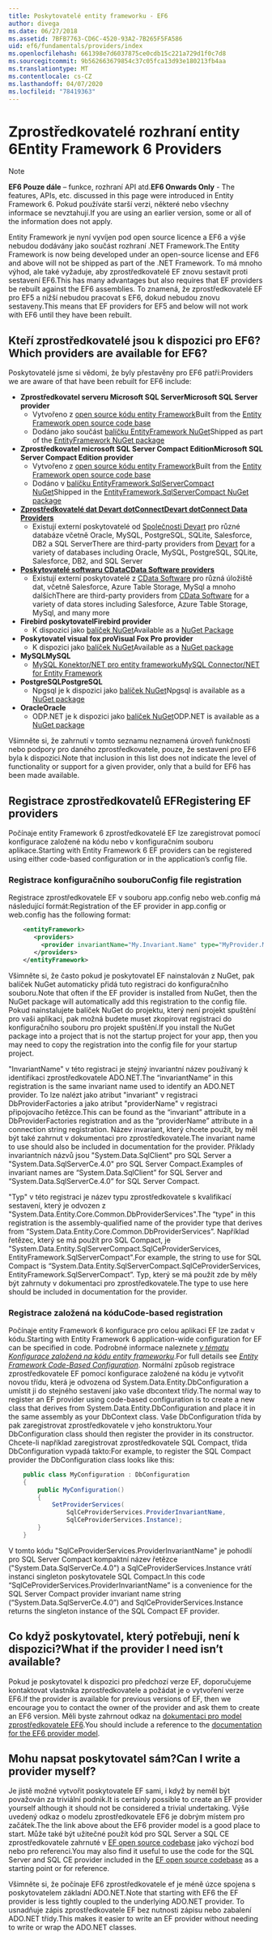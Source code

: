 ```yaml
---
title: Poskytovatelé entity frameworku - EF6
author: divega
ms.date: 06/27/2018
ms.assetid: 7BFB7763-CD6C-4520-93A2-7B265F5FA586
uid: ef6/fundamentals/providers/index
ms.openlocfilehash: 661398e7d6037875ce0cdb15c221a729d1f0c7d8
ms.sourcegitcommit: 9b562663679854c37c05fca13d93e180213fb4aa
ms.translationtype: MT
ms.contentlocale: cs-CZ
ms.lasthandoff: 04/07/2020
ms.locfileid: "78419363"
---
```

# <a name="entity-framework-6-providers"></a><span data-ttu-id="04e86-102">Zprostředkovatelé rozhraní entity 6</span><span class="sxs-lookup"><span data-stu-id="04e86-102">Entity Framework 6 Providers</span></span>
> [!NOTE]
> <span data-ttu-id="04e86-103">**EF6 Pouze dále** – funkce, rozhraní API atd.</span><span class="sxs-lookup"><span data-stu-id="04e86-103">**EF6 Onwards Only** - The features, APIs, etc. discussed in this page were introduced in Entity Framework 6.</span></span> <span data-ttu-id="04e86-104">Pokud používáte starší verzi, některé nebo všechny informace se nevztahují.</span><span class="sxs-lookup"><span data-stu-id="04e86-104">If you are using an earlier version, some or all of the information does not apply.</span></span>

<span data-ttu-id="04e86-105">Entity Framework je nyní vyvíjen pod open source licence a EF6 a výše nebudou dodávány jako součást rozhraní .NET Framework.</span><span class="sxs-lookup"><span data-stu-id="04e86-105">The Entity Framework is now being developed under an open-source license and EF6 and above will not be shipped as part of the .NET Framework.</span></span> <span data-ttu-id="04e86-106">To má mnoho výhod, ale také vyžaduje, aby zprostředkovatelé EF znovu sestavit proti sestavení EF6.</span><span class="sxs-lookup"><span data-stu-id="04e86-106">This has many advantages but also requires that EF providers be rebuilt against the EF6 assemblies.</span></span> <span data-ttu-id="04e86-107">To znamená, že zprostředkovatelé EF pro EF5 a nižší nebudou pracovat s EF6, dokud nebudou znovu sestaveny.</span><span class="sxs-lookup"><span data-stu-id="04e86-107">This means that EF providers for EF5 and below will not work with EF6 until they have been rebuilt.</span></span>

## <a name="which-providers-are-available-for-ef6"></a><span data-ttu-id="04e86-108">Kteří zprostředkovatelé jsou k dispozici pro EF6?</span><span class="sxs-lookup"><span data-stu-id="04e86-108">Which providers are available for EF6?</span></span>

<span data-ttu-id="04e86-109">Poskytovatelé jsme si vědomi, že byly přestavěny pro EF6 patří:</span><span class="sxs-lookup"><span data-stu-id="04e86-109">Providers we are aware of that have been rebuilt for EF6 include:</span></span>

*   <span data-ttu-id="04e86-110">**Zprostředkovatel serveru Microsoft SQL Server**</span><span class="sxs-lookup"><span data-stu-id="04e86-110">**Microsoft SQL Server provider**</span></span>
    *   <span data-ttu-id="04e86-111">Vytvořeno z [open source kódu entity Framework](https://github.com/aspnet/EntityFramework6)</span><span class="sxs-lookup"><span data-stu-id="04e86-111">Built from the [Entity Framework open source code base](https://github.com/aspnet/EntityFramework6)</span></span>
    *   <span data-ttu-id="04e86-112">Dodáno jako součást [balíčku EntityFramework NuGet](https://nuget.org/packages/EntityFramework)</span><span class="sxs-lookup"><span data-stu-id="04e86-112">Shipped as part of the [EntityFramework NuGet package](https://nuget.org/packages/EntityFramework)</span></span>
*   <span data-ttu-id="04e86-113">**Zprostředkovatel microsoft SQL Server Compact Edition**</span><span class="sxs-lookup"><span data-stu-id="04e86-113">**Microsoft SQL Server Compact Edition provider**</span></span>
    *   <span data-ttu-id="04e86-114">Vytvořeno z [open source kódu entity Framework](https://github.com/aspnet/EntityFramework6)</span><span class="sxs-lookup"><span data-stu-id="04e86-114">Built from the [Entity Framework open source code base](https://github.com/aspnet/EntityFramework6)</span></span>
    *   <span data-ttu-id="04e86-115">Dodáno v [balíčku EntityFramework.SqlServerCompact NuGet](https://nuget.org/packages/EntityFramework.SqlServerCompact)</span><span class="sxs-lookup"><span data-stu-id="04e86-115">Shipped in the [EntityFramework.SqlServerCompact NuGet package](https://nuget.org/packages/EntityFramework.SqlServerCompact)</span></span>
*   [<span data-ttu-id="04e86-116">**Zprostředkovatelé dat Devart dotConnect**</span><span class="sxs-lookup"><span data-stu-id="04e86-116">**Devart dotConnect Data Providers**</span></span>](https://www.devart.com/dotconnect/)
    *   <span data-ttu-id="04e86-117">Existují externí poskytovatelé od [Společnosti Devart](https://www.devart.com/) pro různé databáze včetně Oracle, MySQL, PostgreSQL, SQLite, Salesforce, DB2 a SQL Server</span><span class="sxs-lookup"><span data-stu-id="04e86-117">There are third-party providers from [Devart](https://www.devart.com/) for a variety of databases including Oracle, MySQL, PostgreSQL, SQLite, Salesforce, DB2, and SQL Server</span></span>
*   [<span data-ttu-id="04e86-118">**Poskytovatelé softwaru CData**</span><span class="sxs-lookup"><span data-stu-id="04e86-118">**CData Software providers**</span></span>](https://www.cdata.com/ado/)
    *   <span data-ttu-id="04e86-119">Existují externí poskytovatelé z [CData Software](https://www.cdata.com/ado/) pro různá úložiště dat, včetně Salesforce, Azure Table Storage, MySql a mnoho dalších</span><span class="sxs-lookup"><span data-stu-id="04e86-119">There are third-party providers from [CData Software](https://www.cdata.com/ado/) for a variety of data stores including Salesforce, Azure Table Storage, MySql, and many more</span></span>
*   <span data-ttu-id="04e86-120">**Firebird poskytovatel**</span><span class="sxs-lookup"><span data-stu-id="04e86-120">**Firebird provider**</span></span>
    *   <span data-ttu-id="04e86-121">K dispozici jako [balíček NuGet](https://www.nuget.org/packages/EntityFramework.Firebird/)</span><span class="sxs-lookup"><span data-stu-id="04e86-121">Available as a [NuGet Package](https://www.nuget.org/packages/EntityFramework.Firebird/)</span></span>
*   <span data-ttu-id="04e86-122">**Poskytovatel visual fox pro**</span><span class="sxs-lookup"><span data-stu-id="04e86-122">**Visual Fox Pro provider**</span></span>
    *   <span data-ttu-id="04e86-123">K dispozici jako [balíček NuGet](https://www.nuget.org/packages/VFPEntityFrameworkProvider2/)</span><span class="sxs-lookup"><span data-stu-id="04e86-123">Available as a [NuGet package](https://www.nuget.org/packages/VFPEntityFrameworkProvider2/)</span></span>
*   <span data-ttu-id="04e86-124">**MySQL**</span><span class="sxs-lookup"><span data-stu-id="04e86-124">**MySQL**</span></span>
    *   [<span data-ttu-id="04e86-125">MySQL Konektor/NET pro entity frameworku</span><span class="sxs-lookup"><span data-stu-id="04e86-125">MySQL Connector/NET for Entity Framework</span></span>](https://dev.mysql.com/doc/connector-net/en/connector-net-entityframework60.html)
*   <span data-ttu-id="04e86-126">**PostgreSQL**</span><span class="sxs-lookup"><span data-stu-id="04e86-126">**PostgreSQL**</span></span>
    *   <span data-ttu-id="04e86-127">Npgsql je k dispozici jako [balíček NuGet](https://www.nuget.org/packages/EntityFramework6.Npgsql/)</span><span class="sxs-lookup"><span data-stu-id="04e86-127">Npgsql is available as a [NuGet package](https://www.nuget.org/packages/EntityFramework6.Npgsql/)</span></span>
*   <span data-ttu-id="04e86-128">**Oracle**</span><span class="sxs-lookup"><span data-stu-id="04e86-128">**Oracle**</span></span>
    *   <span data-ttu-id="04e86-129">ODP.NET je k dispozici jako [balíček NuGet](https://www.nuget.org/packages/Oracle.ManagedDataAccess.EntityFramework/)</span><span class="sxs-lookup"><span data-stu-id="04e86-129">ODP.NET is available as a [NuGet package](https://www.nuget.org/packages/Oracle.ManagedDataAccess.EntityFramework/)</span></span>

<span data-ttu-id="04e86-130">Všimněte si, že zahrnutí v tomto seznamu neznamená úroveň funkčnosti nebo podpory pro daného zprostředkovatele, pouze, že sestavení pro EF6 byla k dispozici.</span><span class="sxs-lookup"><span data-stu-id="04e86-130">Note that inclusion in this list does not indicate the level of functionality or support for a given provider, only that a build for EF6 has been made available.</span></span>

## <a name="registering-ef-providers"></a><span data-ttu-id="04e86-131">Registrace zprostředkovatelů EF</span><span class="sxs-lookup"><span data-stu-id="04e86-131">Registering EF providers</span></span>

<span data-ttu-id="04e86-132">Počínaje entity Framework 6 zprostředkovatelé EF lze zaregistrovat pomocí konfigurace založené na kódu nebo v konfiguračním souboru aplikace.</span><span class="sxs-lookup"><span data-stu-id="04e86-132">Starting with Entity Framework 6 EF providers can be registered using either code-based configuration or in the application’s config file.</span></span>

### <a name="config-file-registration"></a><span data-ttu-id="04e86-133">Registrace konfiguračního souboru</span><span class="sxs-lookup"><span data-stu-id="04e86-133">Config file registration</span></span>

<span data-ttu-id="04e86-134">Registrace zprostředkovatele EF v souboru app.config nebo web.config má následující formát:</span><span class="sxs-lookup"><span data-stu-id="04e86-134">Registration of the EF provider in app.config or web.config has the following format:</span></span>


``` xml
    <entityFramework>
       <providers>
         <provider invariantName="My.Invariant.Name" type="MyProvider.MyProviderServices, MyAssembly" />
       </providers>
    </entityFramework>
```

<span data-ttu-id="04e86-135">Všimněte si, že často pokud je poskytovatel EF nainstalován z NuGet, pak balíček NuGet automaticky přidá tuto registraci do konfiguračního souboru.</span><span class="sxs-lookup"><span data-stu-id="04e86-135">Note that often if the EF provider is installed from NuGet, then the NuGet package will automatically add this registration to the config file.</span></span> <span data-ttu-id="04e86-136">Pokud nainstalujete balíček NuGet do projektu, který není projekt spuštění pro vaši aplikaci, pak možná budete muset zkopírovat registraci do konfiguračního souboru pro projekt spuštění.</span><span class="sxs-lookup"><span data-stu-id="04e86-136">If you install the NuGet package into a project that is not the startup project for your app, then you may need to copy the registration into the config file for your startup project.</span></span>

<span data-ttu-id="04e86-137">"InvariantName" v této registraci je stejný invariantní název používaný k identifikaci zprostředkovatele ADO.NET.</span><span class="sxs-lookup"><span data-stu-id="04e86-137">The “invariantName” in this registration is the same invariant name used to identify an ADO.NET provider.</span></span> <span data-ttu-id="04e86-138">To lze nalézt jako atribut "invariant" v registraci DbProviderFactories a jako atribut "providerName" v registraci připojovacího řetězce.</span><span class="sxs-lookup"><span data-stu-id="04e86-138">This can be found as the “invariant” attribute in a DbProviderFactories registration and as the “providerName” attribute in a connection string registration.</span></span> <span data-ttu-id="04e86-139">Název invariant, který chcete použít, by měl být také zahrnut v dokumentaci pro zprostředkovatele.</span><span class="sxs-lookup"><span data-stu-id="04e86-139">The invariant name to use should also be included in documentation for the provider.</span></span> <span data-ttu-id="04e86-140">Příklady invariantních názvů jsou "System.Data.SqlClient" pro SQL Server a "System.Data.SqlServerCe.4.0" pro SQL Server Compact.</span><span class="sxs-lookup"><span data-stu-id="04e86-140">Examples of invariant names are “System.Data.SqlClient” for SQL Server and “System.Data.SqlServerCe.4.0” for SQL Server Compact.</span></span>

<span data-ttu-id="04e86-141">"Typ" v této registraci je název typu zprostředkovatele s kvalifikací sestavení, který je odvozen z "System.Data.Entity.Core.Common.DbProviderServices".</span><span class="sxs-lookup"><span data-stu-id="04e86-141">The “type” in this registration is the assembly-qualified name of the provider type that derives from “System.Data.Entity.Core.Common.DbProviderServices”.</span></span> <span data-ttu-id="04e86-142">Například řetězec, který se má použít pro SQL Compact, je "System.Data.Entity.SqlServerCompact.SqlCeProviderServices, EntityFramework.SqlServerCompact".</span><span class="sxs-lookup"><span data-stu-id="04e86-142">For example, the string to use for SQL Compact is “System.Data.Entity.SqlServerCompact.SqlCeProviderServices, EntityFramework.SqlServerCompact”.</span></span> <span data-ttu-id="04e86-143">Typ, který se má použít zde by měly být zahrnuty v dokumentaci pro zprostředkovatele.</span><span class="sxs-lookup"><span data-stu-id="04e86-143">The type to use here should be included in documentation for the provider.</span></span>

### <a name="code-based-registration"></a><span data-ttu-id="04e86-144">Registrace založená na kódu</span><span class="sxs-lookup"><span data-stu-id="04e86-144">Code-based registration</span></span>

<span data-ttu-id="04e86-145">Počínaje entity Framework 6 konfigurace pro celou aplikaci EF lze zadat v kódu.</span><span class="sxs-lookup"><span data-stu-id="04e86-145">Starting with Entity Framework 6 application-wide configuration for EF can be specified in code.</span></span> <span data-ttu-id="04e86-146">Podrobné informace naleznete _[v tématu Konfigurace založená na kódu entity frameworku](https://msdn.microsoft.com/data/jj680699)_.</span><span class="sxs-lookup"><span data-stu-id="04e86-146">For full details see _[Entity Framework Code-Based Configuration](https://msdn.microsoft.com/data/jj680699)_.</span></span> <span data-ttu-id="04e86-147">Normální způsob registrace zprostředkovatele EF pomocí konfigurace založené na kódu je vytvořit novou třídu, která je odvozena od System.Data.Entity.DbConfiguration a umístit ji do stejného sestavení jako vaše dbcontext třídy.</span><span class="sxs-lookup"><span data-stu-id="04e86-147">The normal way to register an EF provider using code-based configuration is to create a new class that derives from System.Data.Entity.DbConfiguration and place it in the same assembly as your DbContext class.</span></span> <span data-ttu-id="04e86-148">Vaše DbConfiguration třída by pak zaregistrovat zprostředkovatele v jeho konstruktoru.</span><span class="sxs-lookup"><span data-stu-id="04e86-148">Your DbConfiguration class should then register the provider in its constructor.</span></span> <span data-ttu-id="04e86-149">Chcete-li například zaregistrovat zprostředkovatele SQL Compact, třída DbConfiguration vypadá takto:</span><span class="sxs-lookup"><span data-stu-id="04e86-149">For example, to register the SQL Compact provider the DbConfiguration class looks like this:</span></span>

``` csharp
    public class MyConfiguration : DbConfiguration
    {
        public MyConfiguration()
        {
            SetProviderServices(
                SqlCeProviderServices.ProviderInvariantName,
                SqlCeProviderServices.Instance);
        }
    }
```

<span data-ttu-id="04e86-150">V tomto kódu "SqlCeProviderServices.ProviderInvariantName" je pohodlí pro SQL Server Compact kompaktní název řetězce ("System.Data.SqlServerCe.4.0") a SqlCeProviderServices.Instance vrátí instanci singleton poskytovatele SQL Compact.</span><span class="sxs-lookup"><span data-stu-id="04e86-150">In this code “SqlCeProviderServices.ProviderInvariantName” is a convenience for the SQL Server Compact provider invariant name string (“System.Data.SqlServerCe.4.0”) and SqlCeProviderServices.Instance returns the singleton instance of the SQL Compact EF provider.</span></span>

## <a name="what-if-the-provider-i-need-isnt-available"></a><span data-ttu-id="04e86-151">Co když poskytovatel, který potřebuji, není k dispozici?</span><span class="sxs-lookup"><span data-stu-id="04e86-151">What if the provider I need isn’t available?</span></span>

<span data-ttu-id="04e86-152">Pokud je poskytovatel k dispozici pro předchozí verze EF, doporučujeme kontaktovat vlastníka zprostředkovatele a požádat je o vytvoření verze EF6.</span><span class="sxs-lookup"><span data-stu-id="04e86-152">If the provider is available for previous versions of EF, then we encourage you to contact the owner of the provider and ask them to create an EF6 version.</span></span> <span data-ttu-id="04e86-153">Měli byste zahrnout odkaz na [dokumentaci pro model zprostředkovatele EF6](~/ef6/fundamentals/providers/provider-model.md).</span><span class="sxs-lookup"><span data-stu-id="04e86-153">You should include a reference to the [documentation for the EF6 provider model](~/ef6/fundamentals/providers/provider-model.md).</span></span>

## <a name="can-i-write-a-provider-myself"></a><span data-ttu-id="04e86-154">Mohu napsat poskytovatel sám?</span><span class="sxs-lookup"><span data-stu-id="04e86-154">Can I write a provider myself?</span></span>

<span data-ttu-id="04e86-155">Je jistě možné vytvořit poskytovatele EF sami, i když by neměl být považován za triviální podnik.</span><span class="sxs-lookup"><span data-stu-id="04e86-155">It is certainly possible to create an EF provider yourself although it should not be considered a trivial undertaking.</span></span> <span data-ttu-id="04e86-156">Výše uvedený odkaz o modelu zprostředkovatele EF6 je dobrým místem pro začátek.</span><span class="sxs-lookup"><span data-stu-id="04e86-156">The the link above about the EF6 provider model is a good place to start.</span></span> <span data-ttu-id="04e86-157">Může také být užitečné použít kód pro SQL Server a SQL CE zprostředkovatele zahrnuté v [EF open source codebase](https://github.com/aspnet/EntityFramework6) jako výchozí bod nebo pro referenci.</span><span class="sxs-lookup"><span data-stu-id="04e86-157">You may also find it useful to use the code for the SQL Server and SQL CE provider included in the [EF open source codebase](https://github.com/aspnet/EntityFramework6) as a starting point or for reference.</span></span>

<span data-ttu-id="04e86-158">Všimněte si, že počínaje EF6 zprostředkovatele ef je méně úzce spojena s poskytovatelem základní ADO.NET.</span><span class="sxs-lookup"><span data-stu-id="04e86-158">Note that starting with EF6 the EF provider is less tightly coupled to the underlying ADO.NET provider.</span></span> <span data-ttu-id="04e86-159">To usnadňuje zápis zprostředkovatele EF bez nutnosti zápisu nebo zabalení ADO.NET třídy.</span><span class="sxs-lookup"><span data-stu-id="04e86-159">This makes it easier to write an EF provider without needing to write or wrap the ADO.NET classes.</span></span>
